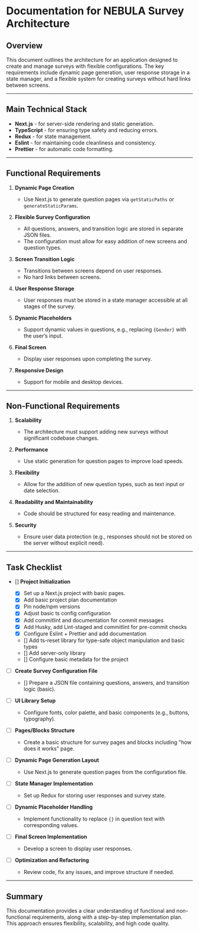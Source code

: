 # Documentation for NEBULA Survey Architecture

## Overview

This document outlines the architecture for an application designed to create and manage surveys with flexible configurations. The key requirements include dynamic page generation, user response storage in a state manager, and a flexible system for creating surveys without hard links between screens.

---

## Main Technical Stack

- **Next.js** - for server-side rendering and static generation.
- **TypeScript** - for ensuring type safety and reducing errors.
- **Redux** - for state management.
- **Eslint** - for maintaining code cleanliness and consistency.
- **Prettier** - for automatic code formatting.

---

## Functional Requirements

1. **Dynamic Page Creation**

   - Use Next.js to generate question pages via `getStaticPaths` or `generateStaticParams`.

2. **Flexible Survey Configuration**

   - All questions, answers, and transition logic are stored in separate JSON files.
   - The configuration must allow for easy addition of new screens and question types.

3. **Screen Transition Logic**

   - Transitions between screens depend on user responses.
   - No hard links between screens.

4. **User Response Storage**

   - User responses must be stored in a state manager accessible at all stages of the survey.

5. **Dynamic Placeholders**

   - Support dynamic values in questions, e.g., replacing `{Gender}` with the user’s input.

6. **Final Screen**

   - Display user responses upon completing the survey.

7. **Responsive Design**
   - Support for mobile and desktop devices.

---

## Non-Functional Requirements

1. **Scalability**

   - The architecture must support adding new surveys without significant codebase changes.

2. **Performance**

   - Use static generation for question pages to improve load speeds.

3. **Flexibility**

   - Allow for the addition of new question types, such as text input or date selection.

4. **Readability and Maintainability**

   - Code should be structured for easy reading and maintenance.

5. **Security**
   - Ensure user data protection (e.g., responses should not be stored on the server without explicit need).

---

## Task Checklist

- [] **Project Initialization**

  - [x] Set up a Next.js project with basic pages.
  - [x] Add basic project plan documentation
  - [x] Pin node/npm versions
  - [x] Adjust basic ts config configuration
  - [x] Add commitlint and documentation for commit messages
  - [x] Add Husky, add Lint-staged and commitlint for pre-commit checks
  - [x] Configure Eslint + Prettier and add documentation
  - [] Add ts-reset library for type-safe object manipulation and basic types
  - [] Add server-only library
  - [] Configure basic metadata for the project

- [ ] **Create Survey Configuration File**

  - [] Prepare a JSON file containing questions, answers, and transition logic (basic).

- [ ] **UI Library Setup**

  - Configure fonts, color palette, and basic components (e.g., buttons, typography).

- [ ] **Pages/Blocks Structure**

  - Create a basic structure for survey pages and blocks including "how does it works" page.

- [ ] **Dynamic Page Generation Layout**

  - Use Next.js to generate question pages from the configuration file.

- [ ] **State Manager Implementation**

  - Set up Redux for storing user responses and survey state.

- [ ] **Dynamic Placeholder Handling**

  - Implement functionality to replace `{}` in question text with corresponding values.

- [ ] **Final Screen Implementation**

  - Develop a screen to display user responses.

- [ ] **Optimization and Refactoring**
  - Review code, fix any issues, and improve structure if needed.

---

## Summary

This documentation provides a clear understanding of functional and non-functional requirements, along with a step-by-step implementation plan. This approach ensures flexibility, scalability, and high code quality.

